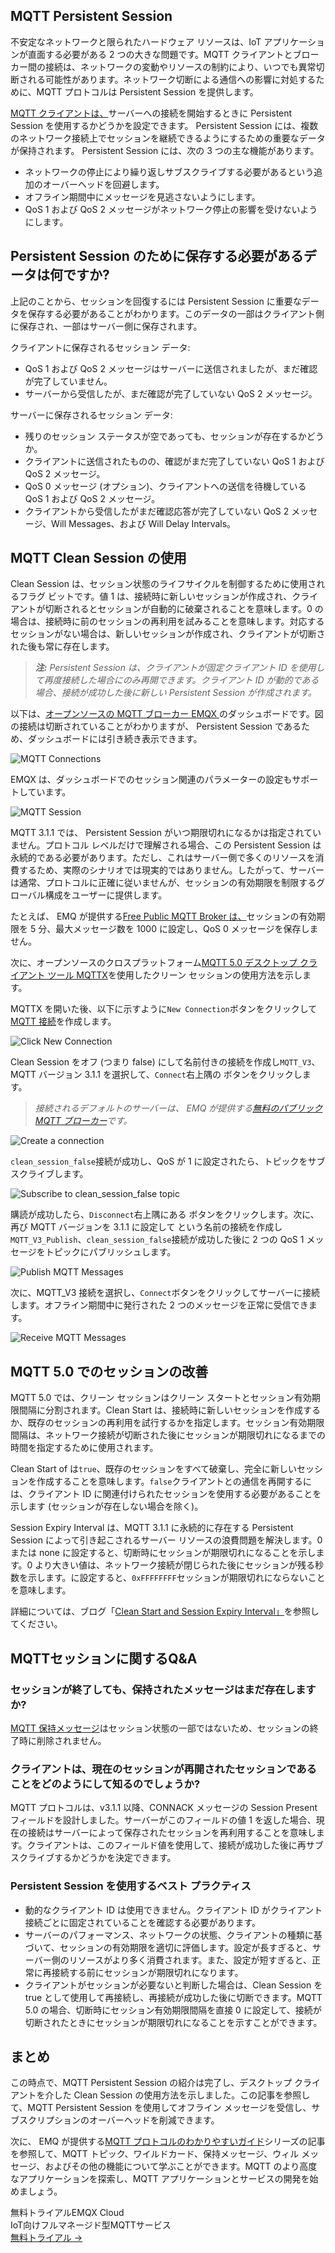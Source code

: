 ## MQTT Persistent Session 

不安定なネットワークと限られたハードウェア リソースは、IoT アプリケーションが直面する必要がある 2 つの大きな問題です。MQTT クライアントとブローカー間の接続は、ネットワークの変動やリソースの制約により、いつでも異常切断される可能性があります。ネットワーク切断による通信への影響に対処するために、MQTT プロトコルは Persistent Session を提供します。

[MQTT クライアントは、](https://www.emqx.com/ja/blog/mqtt-client-tools)サーバーへの接続を開始するときに Persistent Session を使用するかどうかを設定できます。 Persistent Session には、複数のネットワーク接続上でセッションを継続できるようにするための重要なデータが保持されます。 Persistent Session には、次の 3 つの主な機能があります。

- ネットワークの停止により繰り返しサブスクライブする必要があるという追加のオーバーヘッドを回避します。
- オフライン期間中にメッセージを見逃さないようにします。
- QoS 1 および QoS 2 メッセージがネットワーク停止の影響を受けないようにします。

##  Persistent Session のために保存する必要があるデータは何ですか?

上記のことから、セッションを回復するには Persistent Session に重要なデータを保存する必要があることがわかります。このデータの一部はクライアント側に保存され、一部はサーバー側に保存されます。

クライアントに保存されるセッション データ:

- QoS 1 および QoS 2 メッセージはサーバーに送信されましたが、まだ確認が完了していません。
- サーバーから受信したが、まだ確認が完了していない QoS 2 メッセージ。

サーバーに保存されるセッション データ:

- 残りのセッション ステータスが空であっても、セッションが存在するかどうか。
- クライアントに送信されたものの、確認がまだ完了していない QoS 1 および QoS 2 メッセージ。
- QoS 0 メッセージ (オプション)、クライアントへの送信を待機している QoS 1 および QoS 2 メッセージ。
- クライアントから受信したがまだ確認応答が完了していない QoS 2 メッセージ、Will Messages、および Will Delay Intervals。

## MQTT Clean Session の使用

Clean Session は、セッション状態のライフサイクルを制御するために使用されるフラグ ビットです。値 1 は、接続時に新しいセッションが作成され、クライアントが切断されるとセッションが自動的に破棄されることを意味します。0 の場合は、接続時に前のセッションの再利用を試みることを意味します。対応するセッションがない場合は、新しいセッションが作成され、クライアントが切断された後も常に存在します。

> ***注:** Persistent Session は、クライアントが固定クライアント ID を使用して再度接続した場合にのみ再開できます。クライアント ID が動的である場合、接続が成功した後に新しい Persistent Session が作成されます。*

以下は、[オープンソースの MQTT ブローカー EMQX ](https://github.com/emqx/emqx)のダッシュボードです。図の接続は切断されていることがわかりますが、 Persistent Session であるため、ダッシュボードには引き続き表示できます。

![MQTT Connections](https://assets.emqx.com/images/f66ac8daa11ef2ff5df6b466cd81b510.png)

EMQX は、ダッシュボードでのセッション関連のパラメーターの設定もサポートしています。

![MQTT Session](https://assets.emqx.com/images/b1a0e23bf46e46762ce8dd9fc4a38bef.png)

MQTT 3.1.1 では、 Persistent Session がいつ期限切れになるかは指定されていません。プロトコル レベルだけで理解される場合、この Persistent Session は永続的である必要があります。ただし、これはサーバー側で多くのリソースを消費するため、実際のシナリオでは現実的ではありません。したがって、サーバーは通常、プロトコルに正確に従いませんが、セッションの有効期限を制限するグローバル構成をユーザーに提供します。

たとえば、 EMQ が提供する[Free Public MQTT Broker は、](https://www.emqx.com/ja/mqtt/public-mqtt5-broker)セッションの有効期限を 5 分、最大メッセージ数を 1000 に設定し、QoS 0 メッセージを保存しません。

次に、オープンソースのクロスプラットフォーム[MQTT 5.0 デスクトップ クライアント ツール MQTTX](https://mqttx.app/ja)を使用したクリーン セッションの使用方法を示します。

MQTTX を開いた後、以下に示すように`New Connection`ボタンをクリックして[MQTT 接続](https://www.emqx.com/ja/blog/how-to-set-parameters-when-establishing-an-mqtt-connection)を作成します。

![Click New Connection](https://assets.emqx.com/images/905a669d634a4438a7bdcc6cad90b975.png)

Clean Session をオフ (つまり false) にして名前付きの接続を作成し`MQTT_V3`、MQTT バージョン 3.1.1 を選択して、`Connect`右上隅の ボタンをクリックします。

> *接続されるデフォルトのサーバーは、 EMQ が提供する*[*無料のパブリック MQTT ブローカー*](https://www.emqx.com/ja/mqtt/public-mqtt5-broker)*です。*

![Create a connection](https://assets.emqx.com/images/fb8b1986a743b061cab5028c353016c9.png)

`clean_session_false`接続が成功し、QoS が 1 に設定されたら、トピックをサブスクライブします。

![Subscribe to clean_session_false topic](https://assets.emqx.com/images/5fa0b38984c1f199bbd6f875a6a65bd4.png)

購読が成功したら、`Disconnect`右上隅にある ボタンをクリックします。次に、再び MQTT バージョンを 3.1.1 に設定して という名前の接続を作成し`MQTT_V3_Publish`、`clean_session_false`接続が成功した後に 2 つの QoS 1 メッセージをトピックにパブリッシュします。

![Publish MQTT Messages](https://assets.emqx.com/images/1590dd170d31a0576110dd2790a8eabd.png)

次に、MQTT_V3 接続を選択し、`Connect`ボタンをクリックしてサーバーに接続します。オフライン期間中に発行された 2 つのメッセージを正常に受信できます。

![Receive MQTT Messages](https://assets.emqx.com/images/3797fb43e05558eca50e41596e307fde.png)

## MQTT 5.0 でのセッションの改善

MQTT 5.0 では、クリーン セッションはクリーン スタートとセッション有効期限間隔に分割されます。Clean Start は、接続時に新しいセッションを作成するか、既存のセッションの再利用を試行するかを指定します。セッション有効期限間隔は、ネットワーク接続が切断された後にセッションが期限切れになるまでの時間を指定するために使用されます。

Clean Start of は`true`、既存のセッションをすべて破棄し、完全に新しいセッションを作成することを意味します。`false`クライアントとの通信を再開するには、クライアント ID に関連付けられたセッションを使用する必要があることを示します (セッションが存在しない場合を除く)。

Session Expiry Interval は、MQTT 3.1.1 に永続的に存在する Persistent Session によって引き起こされるサーバー リソースの浪費問題を解決します。0 または none に設定すると、切断時にセッションが期限切れになることを示します。0 より大きい値は、ネットワーク接続が閉じられた後にセッションが残る秒数を示します。に設定すると、`0xFFFFFFFF`セッションが期限切れにならないことを意味します。

詳細については、ブログ「[Clean Start and Session Expiry Interval」](https://www.emqx.com/en/blog/mqtt5-new-feature-clean-start-and-session-expiry-interval)を参照してください。

## MQTTセッションに関するQ&A

### セッションが終了しても、保持されたメッセージはまだ存在しますか?

[MQTT 保持メッセージ](https://www.emqx.com/en/blog/mqtt5-features-retain-message)はセッション状態の一部ではないため、セッションの終了時に削除されません。

### クライアントは、現在のセッションが再開されたセッションであることをどのようにして知るのでしょうか?

MQTT プロトコルは、v3.1.1 以降、CONNACK メッセージの Session Present フィールドを設計しました。サーバーがこのフィールドの値 1 を返した場合、現在の接続はサーバーによって保存されたセッションを再利用することを意味します。クライアントは、このフィールド値を使用して、接続が成功した後に再サブスクライブするかどうかを決定できます。

###  Persistent Session を使用するベスト プラクティス

- 動的なクライアント ID は使用できません。クライアント ID がクライアント接続ごとに固定されていることを確認する必要があります。
- サーバーのパフォーマンス、ネットワークの状態、クライアントの種類に基づいて、セッションの有効期限を適切に評価します。設定が長すぎると、サーバー側のリソースがより多く消費されます。また、設定が短すぎると、正常に再接続する前にセッションが期限切れになります。
- クライアントがセッションが必要ないと判断した場合は、Clean Session を true として使用して再接続し、再接続が成功した後に切断できます。MQTT 5.0 の場合、切断時にセッション有効期限間隔を直接 0 に設定して、接続が切断されたときにセッションが期限切れになることを示すことができます。

## まとめ

この時点で、MQTT Persistent Session の紹介は完了し、デスクトップ クライアントを介した Clean Session の使用方法を示しました。この記事を参照して、MQTT  Persistent Session を使用してオフライン メッセージを受信し、サブスクリプションのオーバーヘッドを削減できます。

次に、 EMQ が提供する[MQTT プロトコルのわかりやすいガイド](https://www.emqx.com/en/mqtt-guide)シリーズの記事を参照して、MQTT トピック、ワイルドカード、保持メッセージ、ウィル メッセージ、およびその他の機能について学ぶことができます。MQTT のより高度なアプリケーションを探索し、MQTT アプリケーションとサービスの開発を始めましょう。



<section class="promotion">
    <div>
        無料トライアルEMQX Cloud
        <div class="is-size-14 is-text-normal has-text-weight-normal">IoT向けフルマネージド型MQTTサービス</div>
    </div>
    <a href="https://accounts.emqx.com/signup?continue=https://cloud-intl.emqx.com/console/deployments/0?oper=new" class="button is-gradient px-5">無料トライアル →</a>
</section>
